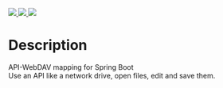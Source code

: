 <p>
  <a href="https://github.com/seanox/apiDAV/pulls">
    <img src="https://img.shields.io/badge/maintenance-active-green?style=for-the-badge">
  </a>  
  <a href="https://github.com/seanox/apiDAV/issues">
    <img src="https://img.shields.io/badge/maintenance-active-green?style=for-the-badge">
  </a>
  <a href="http://seanox.de/contact">
    <img src="https://img.shields.io/badge/support-active-green?style=for-the-badge">
  </a>
</p>


# Description

API-WebDAV mapping for Spring Boot  
Use an API like a network drive, open files, edit and save them.